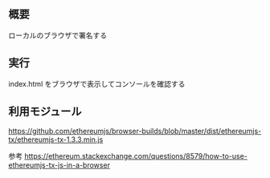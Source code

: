 ## 概要

ローカルのブラウザで署名する

## 実行

index.html をブラウザで表示してコンソールを確認する

## 利用モジュール

https://github.com/ethereumjs/browser-builds/blob/master/dist/ethereumjs-tx/ethereumjs-tx-1.3.3.min.js

参考
https://ethereum.stackexchange.com/questions/8579/how-to-use-ethereumjs-tx-js-in-a-browser

